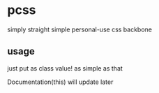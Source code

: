 pcss
====

simply straight simple personal-use css backbone

usage
-----

just put as class value! as simple as that

Documentation(this) will update later
